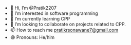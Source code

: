 - 👋 Hi, I’m @Pratik2207
- 👀 I’m interested in software programming
- 🌱 I’m currently learning CPP
- 💞️ I’m looking to collaborate on projects related to CPP.
- 📫 How to reach me pratikrsonawane7@gmail.com
- 😄 Pronouns: He/him
  

<!---
Pratik2207/Pratik2207 is a ✨ special ✨ repository because its `README.md` (this file) appears on your GitHub profile.
You can click the Preview link to take a look at your changes.
--->
